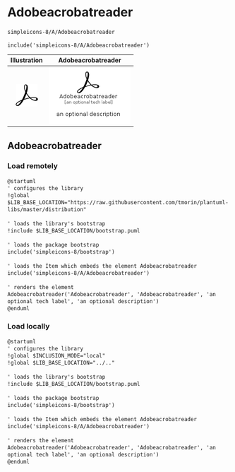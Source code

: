 # Adobeacrobatreader


```text
simpleicons-8/A/Adobeacrobatreader
```

```text
include('simpleicons-8/A/Adobeacrobatreader')
```



| Illustration | Adobeacrobatreader |
| :---: | :---: |
| ![illustration for Illustration](../../simpleicons-8/A/Adobeacrobatreader.png) | ![illustration for Adobeacrobatreader](../../simpleicons-8/A/Adobeacrobatreader.Local.png) |




## Adobeacrobatreader

### Load remotely
```plantuml
@startuml
' configures the library
!global $LIB_BASE_LOCATION="https://raw.githubusercontent.com/tmorin/plantuml-libs/master/distribution"

' loads the library's bootstrap
!include $LIB_BASE_LOCATION/bootstrap.puml

' loads the package bootstrap
include('simpleicons-8/bootstrap')

' loads the Item which embeds the element Adobeacrobatreader
include('simpleicons-8/A/Adobeacrobatreader')

' renders the element
Adobeacrobatreader('Adobeacrobatreader', 'Adobeacrobatreader', 'an optional tech label', 'an optional description')
@enduml
```

### Load locally
```plantuml
@startuml
' configures the library
!global $INCLUSION_MODE="local"
!global $LIB_BASE_LOCATION="../.."

' loads the library's bootstrap
!include $LIB_BASE_LOCATION/bootstrap.puml

' loads the package bootstrap
include('simpleicons-8/bootstrap')

' loads the Item which embeds the element Adobeacrobatreader
include('simpleicons-8/A/Adobeacrobatreader')

' renders the element
Adobeacrobatreader('Adobeacrobatreader', 'Adobeacrobatreader', 'an optional tech label', 'an optional description')
@enduml
```

